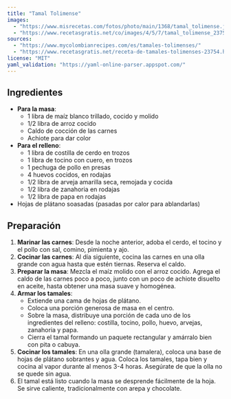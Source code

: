 ```yaml
---
title: "Tamal Tolimense"
images:
  - "https://www.misrecetas.com/fotos/photo/main/1368/tamal_tolimense.jpg"
  - "https://www.recetasgratis.net/co/images/4/5/7/tamal_tolimense_23754_600.jpg"
sources:
  - "https://www.mycolombianrecipes.com/es/tamales-tolimenses/"
  - "https://www.recetasgratis.net/receta-de-tamales-tolimenses-23754.html"
license: "MIT"
yaml_validation: "https://yaml-online-parser.appspot.com/"
---
```


## Ingredientes

*   **Para la masa**:
    *   1 libra de maíz blanco trillado, cocido y molido
    *   1/2 libra de arroz cocido
    *   Caldo de cocción de las carnes
    *   Achiote para dar color
*   **Para el relleno**:
    *   1 libra de costilla de cerdo en trozos
    *   1 libra de tocino con cuero, en trozos
    *   1 pechuga de pollo en presas
    *   4 huevos cocidos, en rodajas
    *   1/2 libra de arveja amarilla seca, remojada y cocida
    *   1/2 libra de zanahoria en rodajas
    *   1/2 libra de papa en rodajas
*   Hojas de plátano soasadas (pasadas por calor para ablandarlas)

## Preparación

1.  **Marinar las carnes**: Desde la noche anterior, adoba el cerdo, el tocino y el pollo con sal, comino, pimienta y ajo.
2.  **Cocinar las carnes**: Al día siguiente, cocina las carnes en una olla grande con agua hasta que estén tiernas. Reserva el caldo.
3.  **Preparar la masa**: Mezcla el maíz molido con el arroz cocido. Agrega el caldo de las carnes poco a poco, junto con un poco de achiote disuelto en aceite, hasta obtener una masa suave y homogénea.
4.  **Armar los tamales**:
    *   Extiende una cama de hojas de plátano.
    *   Coloca una porción generosa de masa en el centro.
    *   Sobre la masa, distribuye una porción de cada uno de los ingredientes del relleno: costilla, tocino, pollo, huevo, arvejas, zanahoria y papa.
    *   Cierra el tamal formando un paquete rectangular y amárralo bien con pita o cabuya.
5.  **Cocinar los tamales**: En una olla grande (tamalera), coloca una base de hojas de plátano sobrantes y agua. Coloca los tamales, tapa bien y cocina al vapor durante al menos 3-4 horas. Asegúrate de que la olla no se quede sin agua.
6.  El tamal está listo cuando la masa se desprende fácilmente de la hoja. Se sirve caliente, tradicionalmente con arepa y chocolate.